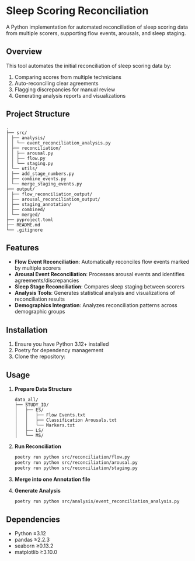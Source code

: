 # Sleep Scoring Reconciliation

A Python implementation for automated reconciliation of sleep scoring data from multiple scorers, supporting flow events, arousals, and sleep staging.

## Overview

This tool automates the initial reconciliation of sleep scoring data by:
1. Comparing scores from multiple technicians
2. Auto-reconciling clear agreements
3. Flagging discrepancies for manual review
4. Generating analysis reports and visualizations

## Project Structure
```
.
├── src/
│ ├── analysis/
│ │ └── event_reconciliation_analysis.py
│ ├── reconciliation/
│ │ ├── arousal.py
│ │ ├── flow.py
│ │ └── staging.py
│ └── utils/
│ ├── add_stage_numbers.py
│ ├── combine_events.py
│ └── merge_staging_events.py
├── output/
│ ├── flow_reconciliation_output/
│ ├── arousal_reconciliation_output/
│ ├── staging_annotation/
│ ├── combined/
│ └── merged/
├── pyproject.toml
├── README.md
└── .gitignore
```

## Features

- **Flow Event Reconciliation**: Automatically reconciles flow events marked by multiple scorers
- **Arousal Event Reconciliation**: Processes arousal events and identifies agreements/discrepancies
- **Sleep Stage Reconciliation**: Compares sleep staging between scorers
- **Analysis Tools**: Generates statistical analysis and visualizations of reconciliation results
- **Demographics Integration**: Analyzes reconciliation patterns across demographic groups

## Installation

1. Ensure you have Python 3.12+ installed
2. Poetry for dependency management
3. Clone the repository:

## Usage

1. **Prepare Data Structure**
   ```
   data_all/
   ├── STUDY_ID/
   │   ├── ES/
   │   │   ├── Flow Events.txt
   │   │   ├── Classification Arousals.txt
   │   │   └── Markers.txt
   │   ├── LS/
   │   └── MS/
   ```

2. **Run Reconciliation**
   ```bash
   poetry run python src/reconciliation/flow.py
   poetry run python src/reconciliation/arousal.py
   poetry run python src/reconciliation/staging.py
   ```



3. **Merge into one Annotation file**


4. **Generate Analysis**
   ```bash
   poetry run python src/analysis/event_reconciliation_analysis.py
   ```


## Dependencies

- Python ≥3.12
- pandas ≥2.2.3
- seaborn ≥0.13.2
- matplotlib ≥3.10.0